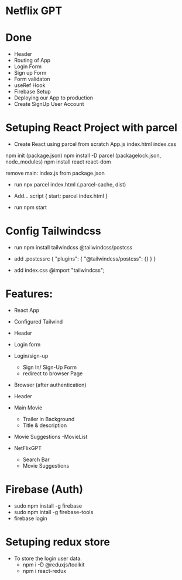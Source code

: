 # Netflix GPT

# Done

- Header
- Routing of App
- Login Form
- Sign up Form
- Form validaton
- useRef Hook 
- Firebase Setup
- Deploying our App to production 
- Create SignUp User Account


# Setuping React Project with parcel
- Create React using parcel from scratch
App.js
index.html
index.css

npm init (package.json)
npm install -D parcel (packagelock.json, node_modules)
npm install react react-dom

remove main: index.js from package.json

- run
npx parcel index.html (.parcel-cache, dist)

- Add...
script {
    start: parcel index.html
}

- run
npm start

# Config Tailwindcss

- run 
npm install tailwindcss @tailwindcss/postcss

- add
.postcssrc
{
  "plugins": {
    "@tailwindcss/postcss": {}
  }
}

- add
index.css
@import "tailwindcss";

# Features:

- React App
- Configured Tailwind
- Header
- Login form
 
- Login/sign-up
    - Sign In/ Sign-Up Form
    - redirect to browser Page

- Browser (after authentication)
 - Header
 - Main Movie
    - Trailer in Background
    - Title & description
- Movie Suggestions
    -MovieList

- NetFlixGPT
    - Search Bar
    - Movie Suggestions


# Firebase (Auth)

- sudo npm install -g firebase
- sudo npm intall -g firebase-tools
- firebase login

# Setuping redux store

- To store the login user data.
    - npm i -D @reduxjs/toolkit
    - npm i react-redux
